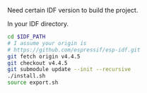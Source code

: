 Need certain IDF version to build the project.

In your IDF directory.

```bash
cd $IDF_PATH
# I assume your origin is 
# https://github.com/espressif/esp-idf.git
git fetch origin v4.4.5
git checkout v4.4.5
git submodule update --init --recursive
./install.sh
source export.sh
```
